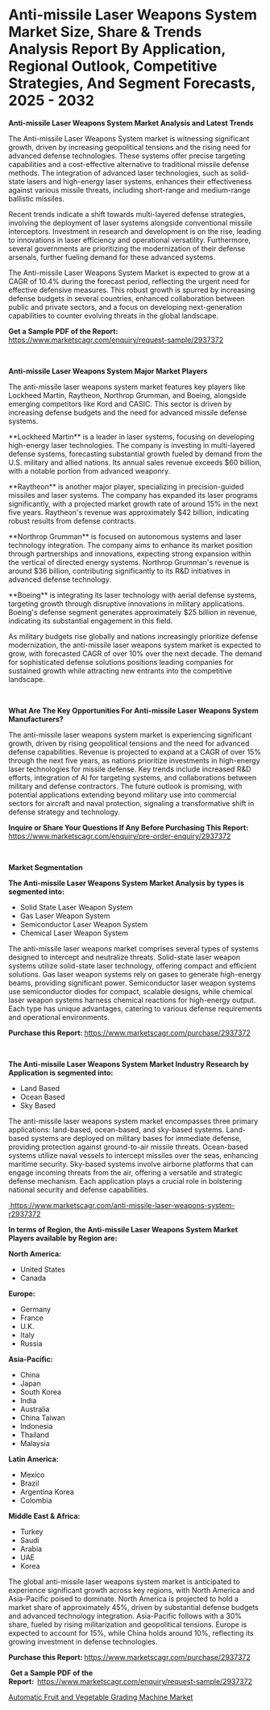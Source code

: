 <p><h1>Anti-missile Laser Weapons System Market Size, Share & Trends Analysis Report By Application, Regional Outlook, Competitive Strategies, And Segment Forecasts, 2025 - 2032</h1></p><p><strong>Anti-missile Laser Weapons System Market Analysis and Latest Trends</strong></p>
<p><p>The Anti-missile Laser Weapons System market is witnessing significant growth, driven by increasing geopolitical tensions and the rising need for advanced defense technologies. These systems offer precise targeting capabilities and a cost-effective alternative to traditional missile defense methods. The integration of advanced laser technologies, such as solid-state lasers and high-energy laser systems, enhances their effectiveness against various missile threats, including short-range and medium-range ballistic missiles.</p><p>Recent trends indicate a shift towards multi-layered defense strategies, involving the deployment of laser systems alongside conventional missile interceptors. Investment in research and development is on the rise, leading to innovations in laser efficiency and operational versatility. Furthermore, several governments are prioritizing the modernization of their defense arsenals, further fueling demand for these advanced systems.</p><p>The Anti-missile Laser Weapons System Market is expected to grow at a CAGR of 10.4% during the forecast period, reflecting the urgent need for effective defensive measures. This robust growth is spurred by increasing defense budgets in several countries, enhanced collaboration between public and private sectors, and a focus on developing next-generation capabilities to counter evolving threats in the global landscape.</p></p>
<p><strong>Get a Sample PDF of the Report:&nbsp;</strong> <a href="https://www.marketscagr.com/enquiry/request-sample/2937372?utm_campaign=2822&utm_medium=2&utm_source=Github&utm_content=ia&utm_term=14032025&utm_id=anti-missile-laser-weapons-system">https://www.marketscagr.com/enquiry/request-sample/2937372</a></p>
<p>&nbsp;</p>
<p><strong>Anti-missile Laser Weapons System Major Market Players</strong></p>
<p><p>The anti-missile laser weapons system market features key players like Lockheed Martin, Raytheon, Northrop Grumman, and Boeing, alongside emerging competitors like Kord and CASIC. This sector is driven by increasing defense budgets and the need for advanced missile defense systems.</p><p>**Lockheed Martin** is a leader in laser systems, focusing on developing high-energy laser technologies. The company is investing in multi-layered defense systems, forecasting substantial growth fueled by demand from the U.S. military and allied nations. Its annual sales revenue exceeds $60 billion, with a notable portion from advanced weaponry.</p><p>**Raytheon** is another major player, specializing in precision-guided missiles and laser systems. The company has expanded its laser programs significantly, with a projected market growth rate of around 15% in the next five years. Raytheon's revenue was approximately $42 billion, indicating robust results from defense contracts.</p><p>**Northrop Grumman** is focused on autonomous systems and laser technology integration. The company aims to enhance its market position through partnerships and innovations, expecting strong expansion within the vertical of directed energy systems. Northrop Grumman's revenue is around $36 billion, contributing significantly to its R&D initiatives in advanced defense technology.</p><p>**Boeing** is integrating its laser technology with aerial defense systems, targeting growth through disruptive innovations in military applications. Boeing's defense segment generates approximately $25 billion in revenue, indicating its substantial engagement in this field.</p><p>As military budgets rise globally and nations increasingly prioritize defense modernization, the anti-missile laser weapons system market is expected to grow, with forecasted CAGR of over 10% over the next decade. The demand for sophisticated defense solutions positions leading companies for sustained growth while attracting new entrants into the competitive landscape.</p></p>
<p>&nbsp;</p>
<p><strong>What Are The Key Opportunities For Anti-missile Laser Weapons System Manufacturers?</strong></p>
<p><p>The anti-missile laser weapons system market is experiencing significant growth, driven by rising geopolitical tensions and the need for advanced defense capabilities. Revenue is projected to expand at a CAGR of over 15% through the next five years, as nations prioritize investments in high-energy laser technologies for missile defense. Key trends include increased R&D efforts, integration of AI for targeting systems, and collaborations between military and defense contractors. The future outlook is promising, with potential applications extending beyond military use into commercial sectors for aircraft and naval protection, signaling a transformative shift in defense strategy and technology.</p></p>
<p><strong>Inquire or Share Your Questions If Any Before Purchasing This Report:</strong> <a href="https://www.marketscagr.com/enquiry/pre-order-enquiry/2937372?utm_campaign=2822&utm_medium=2&utm_source=Github&utm_content=ia&utm_term=14032025&utm_id=anti-missile-laser-weapons-system">https://www.marketscagr.com/enquiry/pre-order-enquiry/2937372</a></p>
<p>&nbsp;</p>
<p><strong>Market Segmentation</strong></p>
<p><strong>The Anti-missile Laser Weapons System Market Analysis by types is segmented into:</strong></p>
<p><ul><li>Solid State Laser Weapon System</li><li>Gas Laser Weapon System</li><li>Semiconductor Laser Weapon System</li><li>Chemical Laser Weapon System</li></ul></p>
<p><p>The anti-missile laser weapons market comprises several types of systems designed to intercept and neutralize threats. Solid-state laser weapon systems utilize solid-state laser technology, offering compact and efficient solutions. Gas laser weapon systems rely on gases to generate high-energy beams, providing significant power. Semiconductor laser weapon systems use semiconductor diodes for compact, scalable designs, while chemical laser weapon systems harness chemical reactions for high-energy output. Each type has unique advantages, catering to various defense requirements and operational environments.</p></p>
<p><strong>Purchase this Report:&nbsp;</strong><a href="https://www.marketscagr.com/purchase/2937372?utm_campaign=2822&utm_medium=2&utm_source=Github&utm_content=ia&utm_term=14032025&utm_id=anti-missile-laser-weapons-system">https://www.marketscagr.com/purchase/2937372</a></p>
<p>&nbsp;</p>
<p><strong>The Anti-missile Laser Weapons System Market Industry Research by Application is segmented into:</strong></p>
<p><ul><li>Land Based</li><li>Ocean Based</li><li>Sky Based</li></ul></p>
<p><p>The anti-missile laser weapons system market encompasses three primary applications: land-based, ocean-based, and sky-based systems. Land-based systems are deployed on military bases for immediate defense, providing protection against ground-to-air missile threats. Ocean-based systems utilize naval vessels to intercept missiles over the seas, enhancing maritime security. Sky-based systems involve airborne platforms that can engage incoming threats from the air, offering a versatile and strategic defense mechanism. Each application plays a crucial role in bolstering national security and defense capabilities.</p></p>
<p><a href="https://www.marketscagr.com/anti-missile-laser-weapons-system-r2937372?utm_campaign=2822&utm_medium=2&utm_source=Github&utm_content=ia&utm_term=14032025&utm_id=anti-missile-laser-weapons-system">&nbsp;https://www.marketscagr.com/anti-missile-laser-weapons-system-r2937372</a></p>
<p><strong>In terms of Region, the Anti-missile Laser Weapons System Market Players available by Region are:</strong></p>
<p>
    <p> <strong> North America: </strong>
        <ul>
            <li>United States</li>
            <li>Canada</li>
        </ul>
        </p> 
    <p> <strong> Europe: </strong>
        <ul>
            <li>Germany</li>
            <li>France</li>
            <li>U.K.</li>
            <li>Italy</li>
            <li>Russia</li>
        </ul>
        </p> 
    <p> <strong> Asia-Pacific: </strong>
        <ul>
            <li>China</li>
            <li>Japan</li>
            <li>South Korea</li>
            <li>India</li>
            <li>Australia</li>
            <li>China Taiwan</li>
            <li>Indonesia</li>
            <li>Thailand</li>
            <li>Malaysia</li>
        </ul>
        </p> 
    <p> <strong> Latin America: </strong>
        <ul>
            <li>Mexico</li>
            <li>Brazil</li>
            <li>Argentina Korea</li>
            <li>Colombia</li>
        </ul>
        </p> 
    <p> <strong> Middle East & Africa: </strong>
        <ul>
            <li>Turkey</li>
            <li>Saudi</li>
            <li>Arabia</li>
            <li>UAE</li>
            <li>Korea</li>
        </ul>
    </p>
    </p>
<p><p>The global anti-missile laser weapons system market is anticipated to experience significant growth across key regions, with North America and Asia-Pacific poised to dominate. North America is projected to hold a market share of approximately 45%, driven by substantial defense budgets and advanced technology integration. Asia-Pacific follows with a 30% share, fueled by rising militarization and geopolitical tensions. Europe is expected to account for 15%, while China holds around 10%, reflecting its growing investment in defense technologies.</p></p>
<p><strong>Purchase this Report: </strong><a href="https://www.marketscagr.com/purchase/2937372?utm_campaign=2822&utm_medium=2&utm_source=Github&utm_content=ia&utm_term=14032025&utm_id=anti-missile-laser-weapons-system">https://www.marketscagr.com/purchase/2937372</a></p>
<p>&nbsp;<strong>Get a Sample PDF of the Report:&nbsp;&nbsp;</strong><a href="https://www.marketscagr.com/enquiry/request-sample/2937372?utm_campaign=2822&utm_medium=2&utm_source=Github&utm_content=ia&utm_term=14032025&utm_id=anti-missile-laser-weapons-system">https://www.marketscagr.com/enquiry/request-sample/2937372</a></p>
<p><strong></strong></p>
<p><p><a href="https://github.com/benhaeneye/Market-Research-Report-List-1/blob/main/automatic-fruit-and-vegetable-grading-machine-market.md?utm_campaign=2822&utm_medium=2&utm_source=Github&utm_content=ia&utm_term=14032025&utm_id=anti-missile-laser-weapons-system">Automatic Fruit and Vegetable Grading Machine Market</a></p></p>